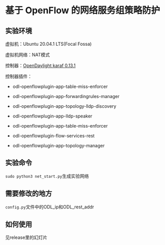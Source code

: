 # 基于 OpenFlow 的网络服务组策略防护

## 实验环境

虚拟机：Ubuntu 20.04.1 LTS(Focal Fossa)

虚拟机网络：NAT模式

控制器：[OpenDaylight karaf 0.13.1](https://nexus.opendaylight.org/content/repositories/opendaylight.release/org/opendaylight/integration/karaf/0.13.1/)

控制器插件：

- odl-openflowplugin-app-table-miss-enforcer

- odl-openflowplugin-app-forwardingrules-manager

- odl-openflowplugin-app-topology-lldp-discovery

- odl-openflowplugin-app-lldp-speaker

- odl-openflowplugin-app-table-miss-enforcer

- odl-openflowplugin-flow-services-rest

- odl-openflowplugin-app-topology-manager

## 实验命令

`sudo python3 net_start.py`生成实验网络

## 需要修改的地方

`config.py`文件中的ODL_ip和ODL_rest_addr

## 如何使用

见release里的幻灯片


